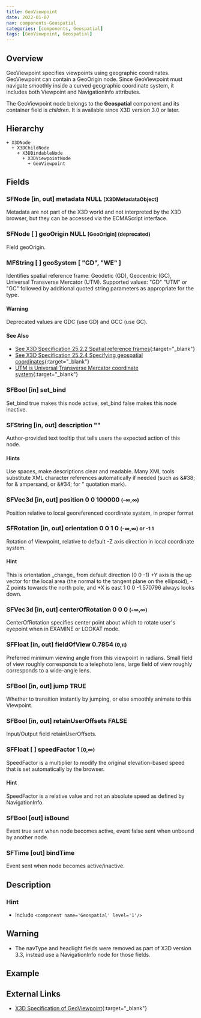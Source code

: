 ```yaml
---
title: GeoViewpoint
date: 2022-01-07
nav: components-Geospatial
categories: [components, Geospatial]
tags: [GeoViewpoint, Geospatial]
---
```

<style>
.post h3 {
  word-spacing: 0.2em;
}
</style>

## Overview

GeoViewpoint specifies viewpoints using geographic coordinates. GeoViewpoint can contain a GeoOrigin node. Since GeoViewpoint must navigate smoothly inside a curved geographic coordinate system, it includes both Viewpoint and NavigationInfo attributes.

The GeoViewpoint node belongs to the **Geospatial** component and its container field is *children.* It is available since X3D version 3.0 or later.

## Hierarchy

```
+ X3DNode
  + X3DChildNode
    + X3DBindableNode
      + X3DViewpointNode
        + GeoViewpoint
```

## Fields

### SFNode [in, out] **metadata** NULL <small>[X3DMetadataObject]</small>

Metadata are not part of the X3D world and not interpreted by the X3D browser, but they can be accessed via the ECMAScript interface.

### SFNode [ ] **geoOrigin** NULL <small>[GeoOrigin] (deprecated)</small>

Field geoOrigin.

### MFString [ ] **geoSystem** [ "GD", "WE" ]

Identifies spatial reference frame: Geodetic (GD), Geocentric (GC), Universal Transverse Mercator (UTM). Supported values: "GD" "UTM" or "GC" followed by additional quoted string parameters as appropriate for the type.

#### Warning

Deprecated values are GDC (use GD) and GCC (use GC).

#### See Also

- [See X3D Specification 25.2.2 Spatial reference frames](https://www.web3d.org/documents/specifications/19775-1/V4.0/Part01/components/geospatial.html#Spatialreferenceframes){:target="_blank"}
- [See X3D Specification 25.2.4 Specifying geospatial coordinates](https://www.web3d.org/documents/specifications/19775-1/V4.0/Part01/components/geospatial.html#Specifyinggeospatialcoords){:target="_blank"}
- [UTM is Universal Transverse Mercator coordinate system](https://en.wikipedia.org/wiki/Universal_Transverse_Mercator_coordinate_system){:target="_blank"}

### SFBool [in] **set_bind**

Set_bind true makes this node active, set_bind false makes this node inactive.

### SFString [in, out] **description** ""

Author-provided text tooltip that tells users the expected action of this node.

#### Hints

Use spaces, make descriptions clear and readable. Many XML tools substitute XML character references automatically if needed (such as &amp;#38; for &amp; ampersand, or &amp;#34; for " quotation mark).

### SFVec3d [in, out] **position** 0 0 100000 <small>(-∞,∞)</small>

Position relative to local georeferenced coordinate system, in proper format

### SFRotation [in, out] **orientation** 0 0 1 0 <small>(-∞,∞) or -1 1</small>

Rotation of Viewpoint, relative to default -Z axis direction in local coordinate system.

#### Hint

This is orientation \_change\_ from default direction (0 0 -1) +Y axis is the up vector for the local area (the normal to the tangent plane on the ellipsoid), -Z points towards the north pole, and +X is east 1 0 0 -1.570796 always looks down.

### SFVec3d [in, out] **centerOfRotation** 0 0 0 <small>(-∞,∞)</small>

CenterOfRotation specifies center point about which to rotate user's eyepoint when in EXAMINE or LOOKAT mode.

### SFFloat [in, out] **fieldOfView** 0.7854 <small>(0,π)</small>

Preferred minimum viewing angle from this viewpoint in radians. Small field of view roughly corresponds to a telephoto lens, large field of view roughly corresponds to a wide-angle lens.

### SFBool [in, out] **jump** TRUE

Whether to transition instantly by jumping, or else smoothly animate to this Viewpoint.

### SFBool [in, out] **retainUserOffsets** FALSE

Input/Output field retainUserOffsets.

### SFFloat [ ] **speedFactor** 1 <small>[0,∞)</small>

SpeedFactor is a multiplier to modify the original elevation-based speed that is set automatically by the browser.

#### Hint

SpeedFactor is a relative value and not an absolute speed as defined by NavigationInfo.

### SFBool [out] **isBound**

Event true sent when node becomes active, event false sent when unbound by another node.

### SFTime [out] **bindTime**

Event sent when node becomes active/inactive.

## Description

### Hint

- Include `<component name='Geospatial' level='1'/>`

Warning
-------

- The navType and headlight fields were removed as part of X3D version 3.3, instead use a NavigationInfo node for those fields.

## Example

<x3d-canvas src="https://create3000.github.io/media/examples/Geospatial/GeoViewpoint/GeoViewpoint.x3d"></x3d-canvas>

## External Links

- [X3D Specification of GeoViewpoint](https://www.web3d.org/documents/specifications/19775-1/V4.0/Part01/components/geospatial.html#GeoViewpoint){:target="_blank"}
